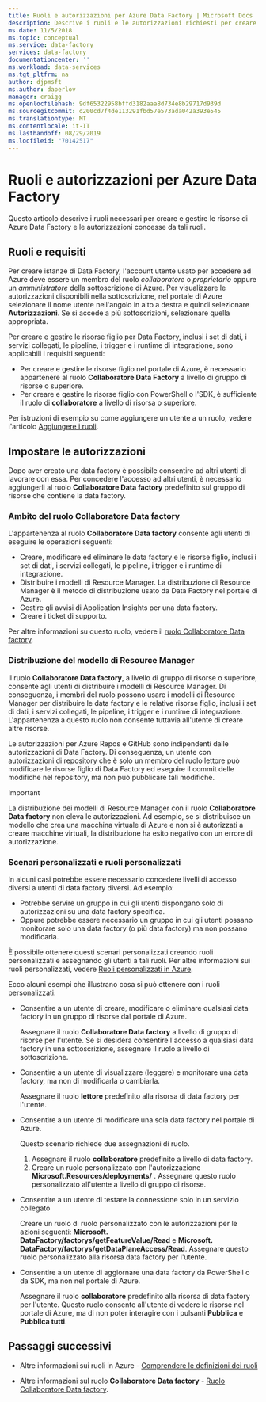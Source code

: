 ```yaml
---
title: Ruoli e autorizzazioni per Azure Data Factory | Microsoft Docs
description: Descrive i ruoli e le autorizzazioni richiesti per creare data factory e per lavorare con le risorse figlio.
ms.date: 11/5/2018
ms.topic: conceptual
ms.service: data-factory
services: data-factory
documentationcenter: ''
ms.workload: data-services
ms.tgt_pltfrm: na
author: djpmsft
ms.author: daperlov
manager: craigg
ms.openlocfilehash: 9df65322958bffd3182aaa8d734e8b29717d939d
ms.sourcegitcommit: d200cd7f4de113291fbd57e573ada042a393e545
ms.translationtype: MT
ms.contentlocale: it-IT
ms.lasthandoff: 08/29/2019
ms.locfileid: "70142517"
---
```

# <a name="roles-and-permissions-for-azure-data-factory"></a>Ruoli e autorizzazioni per Azure Data Factory

Questo articolo descrive i ruoli necessari per creare e gestire le risorse di Azure Data Factory e le autorizzazioni concesse da tali ruoli.

## <a name="roles-and-requirements"></a>Ruoli e requisiti

Per creare istanze di Data Factory, l'account utente usato per accedere ad Azure deve essere un membro del ruolo *collaboratore* o *proprietario* oppure un *amministratore* della sottoscrizione di Azure. Per visualizzare le autorizzazioni disponibili nella sottoscrizione, nel portale di Azure selezionare il nome utente nell'angolo in alto a destra e quindi selezionare **Autorizzazioni**. Se si accede a più sottoscrizioni, selezionare quella appropriata. 

Per creare e gestire le risorse figlio per Data Factory, inclusi i set di dati, i servizi collegati, le pipeline, i trigger e i runtime di integrazione, sono applicabili i requisiti seguenti:
- Per creare e gestire le risorse figlio nel portale di Azure, è necessario appartenere al ruolo **Collaboratore Data Factory** a livello di gruppo di risorse o superiore.
- Per creare e gestire le risorse figlio con PowerShell o l'SDK, è sufficiente il ruolo di **collaboratore** a livello di risorsa o superiore.

Per istruzioni di esempio su come aggiungere un utente a un ruolo, vedere l'articolo [Aggiungere i ruoli](../billing/billing-add-change-azure-subscription-administrator.md).

## <a name="set-up-permissions"></a>Impostare le autorizzazioni

Dopo aver creato una data factory è possibile consentire ad altri utenti di lavorare con essa. Per concedere l'accesso ad altri utenti, è necessario aggiungerli al ruolo **Collaboratore Data factory** predefinito sul gruppo di risorse che contiene la data factory.

### <a name="scope-of-the-data-factory-contributor-role"></a>Ambito del ruolo Collaboratore Data factory

L'appartenenza al ruolo **Collaboratore Data factory** consente agli utenti di eseguire le operazioni seguenti:
- Creare, modificare ed eliminare le data factory e le risorse figlio, inclusi i set di dati, i servizi collegati, le pipeline, i trigger e i runtime di integrazione.
- Distribuire i modelli di Resource Manager. La distribuzione di Resource Manager è il metodo di distribuzione usato da Data Factory nel portale di Azure.
- Gestire gli avvisi di Application Insights per una data factory.
- Creare i ticket di supporto.

Per altre informazioni su questo ruolo, vedere il [ruolo Collaboratore Data factory](../role-based-access-control/built-in-roles.md#data-factory-contributor).

### <a name="resource-manager-template-deployment"></a>Distribuzione del modello di Resource Manager

Il ruolo **Collaboratore Data factory**, a livello di gruppo di risorse o superiore, consente agli utenti di distribuire i modelli di Resource Manager. Di conseguenza, i membri del ruolo possono usare i modelli di Resource Manager per distribuire le data factory e le relative risorse figlio, inclusi i set di dati, i servizi collegati, le pipeline, i trigger e i runtime di integrazione. L'appartenenza a questo ruolo non consente tuttavia all'utente di creare altre risorse.

Le autorizzazioni per Azure Repos e GitHub sono indipendenti dalle autorizzazioni di Data Factory. Di conseguenza, un utente con autorizzazioni di repository che è solo un membro del ruolo lettore può modificare le risorse figlio di Data Factory ed eseguire il commit delle modifiche nel repository, ma non può pubblicare tali modifiche.

> [!IMPORTANT]
> La distribuzione dei modelli di Resource Manager con il ruolo **Collaboratore Data factory** non eleva le autorizzazioni. Ad esempio, se si distribuisce un modello che crea una macchina virtuale di Azure e non si è autorizzati a creare macchine virtuali, la distribuzione ha esito negativo con un errore di autorizzazione.

### <a name="custom-scenarios-and-custom-roles"></a>Scenari personalizzati e ruoli personalizzati

In alcuni casi potrebbe essere necessario concedere livelli di accesso diversi a utenti di data factory diversi. Ad esempio:
- Potrebbe servire un gruppo in cui gli utenti dispongano solo di autorizzazioni su una data factory specifica.
- Oppure potrebbe essere necessario un gruppo in cui gli utenti possano monitorare solo una data factory (o più data factory) ma non possano modificarla.

È possibile ottenere questi scenari personalizzati creando ruoli personalizzati e assegnando gli utenti a tali ruoli. Per altre informazioni sui ruoli personalizzati, vedere [Ruoli personalizzati in Azure](..//role-based-access-control/custom-roles.md).

Ecco alcuni esempi che illustrano cosa si può ottenere con i ruoli personalizzati:

- Consentire a un utente di creare, modificare o eliminare qualsiasi data factory in un gruppo di risorse dal portale di Azure.

  Assegnare il ruolo **Collaboratore Data factory** a livello di gruppo di risorse per l'utente. Se si desidera consentire l'accesso a qualsiasi data factory in una sottoscrizione, assegnare il ruolo a livello di sottoscrizione.

- Consentire a un utente di visualizzare (leggere) e monitorare una data factory, ma non di modificarla o cambiarla.

  Assegnare il ruolo **lettore** predefinito alla risorsa di data factory per l'utente.

- Consentire a un utente di modificare una sola data factory nel portale di Azure.

  Questo scenario richiede due assegnazioni di ruolo.

  1. Assegnare il ruolo **collaboratore** predefinito a livello di data factory.
  2. Creare un ruolo personalizzato con l'autorizzazione **Microsoft.Resources/deployments/** . Assegnare questo ruolo personalizzato all'utente a livello di gruppo di risorse.

- Consentire a un utente di testare la connessione solo in un servizio collegato

    Creare un ruolo di ruolo personalizzato con le autorizzazioni per le azioni seguenti: **Microsoft. DataFactory/factorys/getFeatureValue/Read** e **Microsoft. DataFactory/factorys/getDataPlaneAccess/Read**. Assegnare questo ruolo personalizzato alla risorsa data factory per l'utente.

- Consentire a un utente di aggiornare una data factory da PowerShell o da SDK, ma non nel portale di Azure.

  Assegnare il ruolo **collaboratore** predefinito alla risorsa di data factory per l'utente. Questo ruolo consente all'utente di vedere le risorse nel portale di Azure, ma di non poter interagire con i pulsanti **Pubblica** e **Pubblica tutti**.

## <a name="next-steps"></a>Passaggi successivi

- Altre informazioni sui ruoli in Azure - [Comprendere le definizioni dei ruoli](../role-based-access-control/role-definitions.md)

- Altre informazioni sul ruolo **Collaboratore Data factory** - [Ruolo Collaboratore Data factory](../role-based-access-control/built-in-roles.md#data-factory-contributor).
